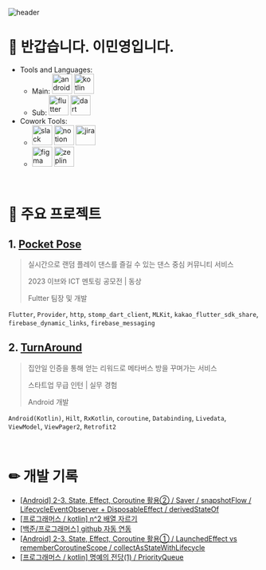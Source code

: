 ![header](https://capsule-render.vercel.app/api?type=venom&color=auto&height=300&section=header&text=MinYoung%20Lee&fontSize=90&animation=fadeIn)

# 👋 반갑습니다. 이민영입니다.
  - Tools and Languages:
    - Main: <img src="https://developer.android.com/static/images/brand/android-head_3D.png" alt="android" height="40"/> <img src="https://www.vectorlogo.zone/logos/kotlinlang/kotlinlang-icon.svg" alt="kotlin" width="40" height="40"/>
    - Sub: <img src="https://www.vectorlogo.zone/logos/flutterio/flutterio-icon.svg" alt="flutter" width="40" height="40"/> <img src="https://www.vectorlogo.zone/logos/dartlang/dartlang-icon.svg" alt="dart" width="40" height="40"/> 
  - Cowork Tools:
    - <img src="https://cdn4.iconfinder.com/data/icons/logos-and-brands/512/306_Slack_logo-512.png" alt="slack" height="40"/> <img src="https://upload.wikimedia.org/wikipedia/commons/thumb/e/e9/Notion-logo.svg/2048px-Notion-logo.svg.png" alt="notion" height="40"/> <img src="https://static-00.iconduck.com/assets.00/jira-icon-1024x1024-96tmi3hq.png" alt="jira" height="40"/>
    - <img src="https://upload.wikimedia.org/wikipedia/commons/thumb/3/33/Figma-logo.svg/1365px-Figma-logo.svg.png" alt="figma" height="40"> <img src="https://static-00.iconduck.com/assets.00/zeplin-icon-1024x818-3o36h3nv.png" alt="zeplin" height="40">

<br>

# 🌟 주요 프로젝트
## 1. [Pocket Pose](https://github.com/minWachya/hatch-flutter-app-2023)
> 실시간으로 랜덤 플레이 댄스를 즐길 수 있는 댄스 중심 커뮤니티 서비스
> 
> 2023 이브와 ICT 멘토링 공모전 | 동상
>
> Fultter 팀장 및 개발

`Flutter`, `Provider`, `http`, `stomp_dart_client`, `MLKit`, `kakao_flutter_sdk_share`, `firebase_dynamic_links`,  `firebase_messaging`

## 2. [TurnAround](https://github.com/Toursix206/turnaround-aos)
> 집안일 인증을 통해 얻는 리워드로 메타버스 방을 꾸며가는 서비스
>
> 스타트업 무급 인턴 | 실무 경험
>
> Android 개발

`Android(Kotlin)`, `Hilt`, `RxKotlin`, `coroutine`, `Databinding`, `Livedata`, `ViewModel`, `ViewPager2`, `Retrofit2`

<br>

# ✏ 개발 기록
<!-- BLOG-POST-LIST:START -->
- [[Android] 2-3. State, Effect, Coroutine 활용② / Saver / snapshotFlow / LifecycleEventObserver + DisposableEffect / derivedStateOf](https://min-wachya.tistory.com/271)
- [[프로그래머스 / kotlin] n^2 배열 자르기](https://min-wachya.tistory.com/270)
- [[백준/프로그래머스] github 자동 연동](https://min-wachya.tistory.com/269)
- [[Android] 2-3. State, Effect, Coroutine 활용① / LaunchedEffect vs rememberCoroutineScope / collectAsStateWithLifecycle](https://min-wachya.tistory.com/268)
- [[프로그래머스 / kotlin] 명예의 전당&lpar;1&rpar; / PriorityQueue](https://min-wachya.tistory.com/267)
<!-- BLOG-POST-LIST:END -->
